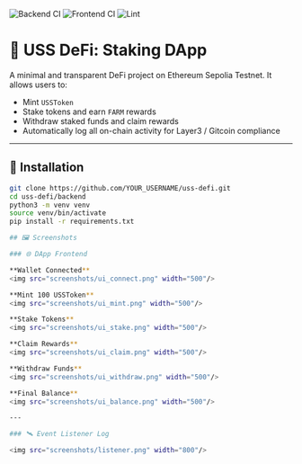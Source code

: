 ![Backend CI](https://github.com/schuserg/uss-defi/actions/workflows/backend.yml/badge.svg)
![Frontend CI](https://github.com/schuserg/uss-defi/actions/workflows/frontend.yml/badge.svg)
![Lint](https://github.com/schuserg/uss-defi/actions/workflows/lint.yml/badge.svg)

# 🧱 USS DeFi: Staking DApp

A minimal and transparent DeFi project on Ethereum Sepolia Testnet. It allows users to:

- Mint `USSToken`
- Stake tokens and earn `FARM` rewards
- Withdraw staked funds and claim rewards
- Automatically log all on-chain activity for Layer3 / Gitcoin compliance

---

## 🚀 Installation

```bash
git clone https://github.com/YOUR_USERNAME/uss-defi.git
cd uss-defi/backend
python3 -m venv venv
source venv/bin/activate
pip install -r requirements.txt

## 🖼 Screenshots

### 🌐 DApp Frontend

**Wallet Connected**  
<img src="screenshots/ui_connect.png" width="500"/>

**Mint 100 USSToken**  
<img src="screenshots/ui_mint.png" width="500"/>

**Stake Tokens**  
<img src="screenshots/ui_stake.png" width="500"/>

**Claim Rewards**  
<img src="screenshots/ui_claim.png" width="500"/>

**Withdraw Funds**  
<img src="screenshots/ui_withdraw.png" width="500"/>

**Final Balance**  
<img src="screenshots/ui_balance.png" width="500"/>

---

### 🛰 Event Listener Log

<img src="screenshots/listener.png" width="800"/>


